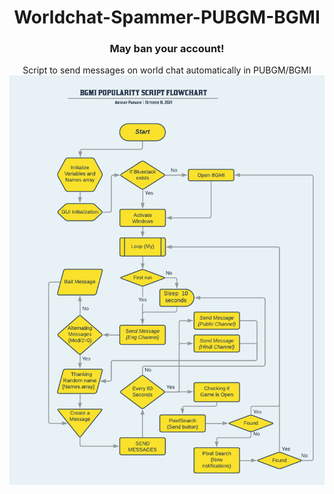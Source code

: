 
<h1 align="center">Worldchat-Spammer-PUBGM-BGMI</h1>
<h3 align="center">May ban your account!
</h3>


<p align="center">
  Script to send messages on world chat automatically in PUBGM/BGMI
       <img align="center" src="https://raw.githubusercontent.com/AkshayCraZzY/Worldchat-Spammer-PUBGM-BGMI/main/Flowcharts/BGMI%20POPULARITY%20SCRIPT%20FLOWCHART%20-%20Flowchart%20(1).png"/>
       <a href="https://akshaycrazzy.github.io/YouTubeDownloader-AHK/">
       </a>
  
  </p>   
